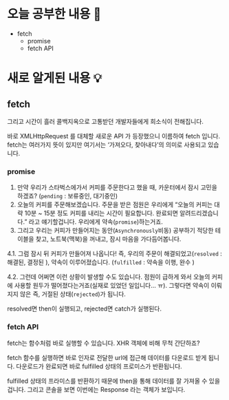# 오늘 공부한 내용 🌼
- fetch
    - promise
    - fetch API

# 새로 알게된 내용 💡

## fetch

그리고 시간이 흘러 콜백지옥으로 고통받던 개발자들에게 희소식이 전해집니다. 

바로 XMLHttpRequest 를 대체할 새로운 API 가 등장했으니 이름하여 fetch 입니다. fetch는 여러가지 뜻이 있지만 여기서는 ‘가져오다, 찾아내다’의 의미로 사용되고 있습니다.

### promise

1. 만약 우리가 스타벅스에가서 커피를 주문한다고 했을 때, 카운터에서 잠시 고민을 하겠죠? (`pending` : 보류중인, 대기중인)
2. 오늘의 커피를 주문해보겠습니다. 주문을 받은 점원은 우리에게 “오늘의 커피는 대략 10분 ~ 15분 정도 커피를 내리는 시간이 필요합니다. 완료되면 알려드리겠습니다.” 라고 얘기할겁니다. 우리에게 약속(`promise`)하는거죠.
3. 그리고 우리는 커피가 만들어지는 동안(`Asynchronously`비동) 공부하기 적당한 테이블을 찾고, 노트북(맥북)을 꺼내고, 잠시 마음을 가다듬어봅니다.

4.1. 그럼 잠시 뒤 커피가 만들어져 나옵니다! 즉, 우리의 주문이 해결되었고(`resolved` : 해결된, 결정된 ), 약속이 이루어졌습니다. (`fulfilled` : 약속을 이행, 완수 )

4.2. 그런데 어쩌면 이런 상황이 발생할 수도 있습니다. 점원이 급하게 와서 오늘의 커피에 사용할 원두가 떨어졌다는거죠(실재로 있었던 일입니다… ㅠ). 그렇다면 약속이 이뤄지지 않은 즉, 거절된 상태(`rejected`)가 됩니다.

resolved면 then이 실행되고, rejected면 catch가 실행된다.

### fetch API

fetch는 함수처럼 바로 실행할 수 있습니다. XHR 객체에 비해 무척 간단하죠? 

fetch 함수를 실행하면 바로 인자로 전달한 url에 접근해 데이터를 다운로드 받게 됩니다. 다운로드가 완료되면 바로 fulfilled 상태의 프로미스가 반환됩니다.

fulfilled 상태의 프라미스를 반환하기 때문에 then을 통해 데이터를 잘 가져올 수 있을겁니다. 그리고 콘솔을 보면 이번에는 Response 라는 객체가 보입니다.
